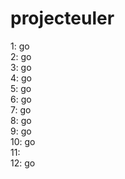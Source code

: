 # projecteuler

1: go  
2: go  
3: go  
4: go  
5: go  
6: go  
7: go  
8: go  
9: go  
10: go  
11:  
12: go  